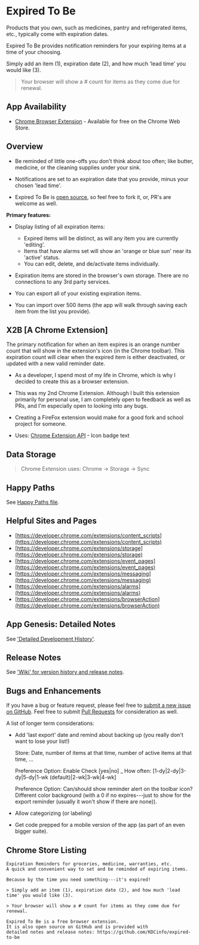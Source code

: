 # Expired To Be

Products that you own, such as medicines, pantry and refrigerated items, etc., typically come with expiration dates.

Expired To Be provides notification reminders for your expiring items at a time of your choosing.

Simply add an item (1), expiration date (2), and how much 'lead time' you would like (3).

> Your browser will show a # count for items as they come due for renewal.

## App Availability

  - [Chrome Browser Extension](https://chrome.google.com/webstore/detail/expired-to-be/kamjiblbgmiobifooelpmlkojmadmcan) - Available for free on the Chrome Web Store.

## Overview

  - Be reminded of little one-offs you don't think about too often; like butter, medicine, or the cleaning supplies under your sink.

  - Notifications are set to an expiration date that you provide, minus your chosen 'lead time'.

  - Expired To Be is [open source](https://github.com/KDCinfo/expired-to-be), so feel free to fork it, or, PR's are welcome as well.

**Primary features:**

  - Display listing of all expiration items:

  	+ Expired items will be distinct, as will any item you are currently 'editing'.
  	+ Items that have alarms set will show an 'orange or blue sun' near its 'active' status.
  	+ You can edit, delete, and de/activate items individually.

  - Expiration items are stored in the browser's own storage. There are no connections to any 3rd party services.

  - You can export all of your existing expiration items.

  - You can import over 500 items (the app will walk through saving each item from the list you provide).

## X2B [A Chrome Extension]

The primary notification for when an item expires is an orange number count that will show in the extension's icon (in the Chrome toolbar). This expiration count will clear when the expired item is either deactivated, or updated with a new valid reminder date.

  - As a developer, I spend most of my life in Chrome, which is why I decided to create this as a browser extension.

  - This was my 2nd Chrome Extension. Although I built this extension primarily for personal use, I am completely open to feedback as well as PRs, and I'm especially open to looking into any bugs.

  - Creating a FireFox extension would make for a good fork and school project for someone.

  - Uses: [Chrome Extension API](https://developer.chrome.com/extensions/) - Icon badge text

## Data Storage

  > Chrome Extension uses: Chrome -> Storage -> Sync

## Happy Paths

See [Happy Paths file](/public/x2b/x2b-happy-paths.md).

## Helpful Sites and Pages

  * [https://developer.chrome.com/extensions/content_scripts](https://developer.chrome.com/extensions/content_scripts)
  * [https://developer.chrome.com/extensions/storage](https://developer.chrome.com/extensions/storage)
  * [https://developer.chrome.com/extensions/event_pages](https://developer.chrome.com/extensions/event_pages)
  * [https://developer.chrome.com/extensions/messaging](https://developer.chrome.com/extensions/messaging)
  * [https://developer.chrome.com/extensions/alarms](https://developer.chrome.com/extensions/alarms)
  * [https://developer.chrome.com/extensions/browserAction](https://developer.chrome.com/extensions/browserAction)

## App Genesis: Detailed Notes

See ['Detailed Development History'](https://github.com/KDCinfo/expired-to-be/blob/master/public/extensions/chrome/history.md).

## Release Notes

See ['Wiki' for version history and release notes](https://github.com/KDCinfo/expired-to-be/wiki/Expired-To-Be:-Release-Notes-and-Version-History).

## Bugs and Enhancements

If you have a bug or feature request, please feel free to [submit a new issue on GitHub](https://github.com/KDCinfo/expired-to-be/issues). Feel free to submit [Pull Requests](https://github.com/KDCinfo/expired-to-be/pulls) for consideration as well.

A list of longer term considerations:

- Add 'last export' date and remind about backing up (you really don't want to lose your list!)

  Store: Date, number of items at that time, number of active items at that time, ...

  Preference Option: Enable Check [yes|no] _ How often: [1-dy|2-dy|3-dy|5-dy|1-wk (default)|2-wk|3-wk|4-wk]

  Preference Option: Can/should show reminder alert on the toolbar icon? Different color background (with a 0 if no expires---just to show for the export reminder (usually it won't show if there are none)).

- Allow categorizing (or labeling)

- Get code prepped for a mobile version of the app (as part of an even bigger suite).

## Chrome Store Listing

```
Expiration Reminders for groceries, medicine, warranties, etc.
A quick and convenient way to set and be reminded of expiring items.
```
```
Because by the time you need something---it's expired!

> Simply add an item (1), expiration date (2), and how much 'lead time' you would like (3).

> Your browser will show a # count for items as they come due for renewal.

Expired To Be is a free browser extension.
It is also open source on GitHub and is provided with
detailed notes and release notes: https://github.com/KDCinfo/expired-to-be
```
